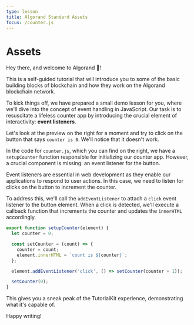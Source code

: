 ```yaml
---
type: lesson
title: Algorand Standard Assets
focus: /counter.js
---
```


# Assets

Hey there, and welcome to Algorand 👋!

This is a self-guided tutorial that will introduce you to some of the basic building blocks of blockchain and how they work on the Algorand blockchain network.

To kick things off, we have prepared a small demo lesson for you, where we'll dive into the concept of event handling in JavaScript. Our task is to resuscitate a lifeless counter app by introducing the crucial element of interactivity: **event listeners**.

Let's look at the preview on the right for a moment and try to click on the button that says `counter is 0`. We'll notice that it doesn't work.

In the code for `counter.js`, which you can find on the right, we have a `setupCounter` function responsible for initializing our counter app. However, a crucial component is missing: an event listener for the button.

Event listeners are essential in web development as they enable our applications to respond to user actions. In this case, we need to listen for clicks on the button to increment the counter.

To address this, we'll call the `addEventListener` to attach a `click` event listener to the button element. When a click is detected, we'll execute a callback function that increments the counter and updates the `innerHTML` accordingly.

```ts add={9}
export function setupCounter(element) {
  let counter = 0;

  const setCounter = (count) => {
    counter = count;
    element.innerHTML = `count is ${counter}`;
  };

  element.addEventListener('click', () => setCounter(counter + 1));

  setCounter(0);
}
```

This gives you a sneak peak of the TutorialKit experience, demonstrating what it's capable of.

Happy writing!
